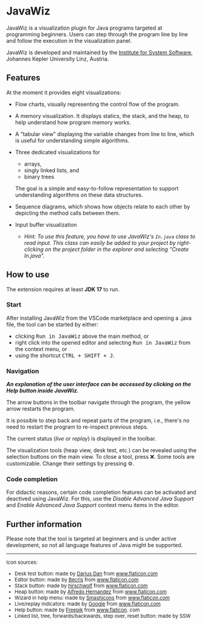 # JavaWiz

JavaWiz is a visualization plugin for Java programs targeted at programming beginners. Users can step through the program line by line and follow the execution in the visualization panel.

JavaWiz is developed and maintained by the [Institute for System Software](https://ssw.jku.at/), Johannes Kepler University Linz, Austria.

## Features
At the moment it provides eight visualizations:
- Flow charts, visually representing the control flow of the program.
- A memory visualization. It displays statics, the stack, and the heap, to help understand how program memory works.
- A "tabular view" displaying the variable changes from line to line, which is useful for understanding simple algorithms.
- Three dedicated visualizations for 
  - arrays,
  - singly linked lists, and 
  - binary trees
  
  The goal is a simple and easy-to-follow representation to support understanding algorithms on these data structures.
- Sequence diagrams, which shows how objects relate to each other by depicting the method calls between them.
- Input buffer visualization
  - _Hint: To use this feature, you have to use JavaWiz's `In.java` class to read input. This class can easily be added to your project by right-clicking on the project folder in the explorer and selecting "Create In.java"._

## How to use
The extension requires at least **JDK 17** to run.

### Start

After installing JavaWiz from the VSCode marketplace and opening a .java file, the tool can be started by either:
- clicking <kbd>Run in JavaWiz</kbd> above the main method, or
- right click into the opened editor and selecting <kbd>Run in JavaWiz</kbd> from the context menu, or
- using the shortcut <kbd>CTRL + SHIFT + J</kbd>.

### Navigation

***An explanation of the user interface can be accessed by clicking on the Help button inside JavaWiz.***

The arrow buttons in the toolbar navigate through the program, the yellow arrow restarts the program.

It is possible to step back and repeat parts of the program, i.e., there's no need to restart the program to re-inspect previous steps.

The current status (_live_ or _replay_) is displayed in the toolbar.

The visualization tools (heap view, desk test, etc.) can be revealed using the selection buttons on the main view.
To close a tool, press ❌.
Some tools are customizable. Change their settings by pressing ⚙.

### Code completion

For didactic reasons, certain code completion features can be activated and deactived using JavaWiz.
For this, use the _Disable Advanced Java Support_ and _Enable Advanced Java Support_ context menu items in the editor.

## Further information

Please note that the tool is targeted at beginners and is under active development, so not all language features of Java might be supported.

--------------------------------------
<font size="2">Icon sources:
- Desk test button: made by <a href="https://www.flaticon.com/authors/darius-dan" title="Darius Dan">Darius Dan</a> from <a href="https://www.flaticon.com/" title="Flaticon"> www.flaticon.com</a>
- Editor button: made by <a href="https://www.flaticon.com/authors/becris" title="Becris">Becris</a> from <a href="https://www.flaticon.com/" title="Flaticon"> www.flaticon.com</a>
- Stack button: made by <a href="https://www.flaticon.com/authors/hirschwolf" title="hirschwolf">hirschwolf</a> from <a href="https://www.flaticon.com/" title="Flaticon"> www.flaticon.com</a>
- Heap button: made by <a href="https://www.flaticon.com/authors/alfredo-hernandez" title="Alfredo Hernandez">Alfredo Hernandez</a> from <a href="https://www.flaticon.com/" title="Flaticon"> www.flaticon.com</a>
- Wizard in help menu: made by <a href="https://www.flaticon.com/authors/smashicons" title="Smashicons">Smashicons</a> from <a href="https://www.flaticon.com/" title="Flaticon"> www.flaticon.com</a>
- Live/replay indicators: made by <a href="https://www.flaticon.com/authors/google" title="Google">Google</a> from <a href="https://www.flaticon.com/" title="Flaticon"> www.flaticon.com</a>
- Help button: made by <a href="https://www.flaticon.com/authors/freepik" title="Freepik">Freepik</a> from <a href="https://www.flaticon.com/" title="Flaticon"> www.flaticon.
  com</a>
- Linked list, tree, forwards/backwards, step over, reset button: made by SSW
</font>

